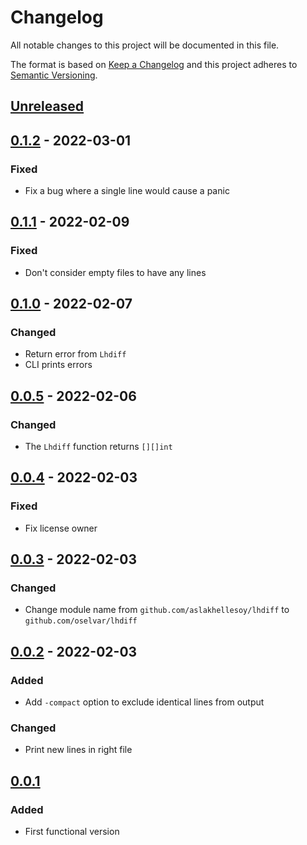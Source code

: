 # Changelog

All notable changes to this project will be documented in this file.

The format is based on [Keep a Changelog](https://keepachangelog.com/en/1.0.0/)
and this project adheres to [Semantic Versioning](https://semver.org/spec/v2.0.0.html).

## [Unreleased]

## [0.1.2] - 2022-03-01
### Fixed
- Fix a bug where a single line would cause a panic

## [0.1.1] - 2022-02-09
### Fixed
- Don't consider empty files to have any lines

## [0.1.0] - 2022-02-07
### Changed
- Return error from `Lhdiff`
- CLI prints errors

## [0.0.5] - 2022-02-06
### Changed
- The `Lhdiff` function returns `[][]int`

## [0.0.4] - 2022-02-03
### Fixed
- Fix license owner

## [0.0.3] - 2022-02-03
### Changed
- Change module name from `github.com/aslakhellesoy/lhdiff` to `github.com/oselvar/lhdiff`

## [0.0.2] - 2022-02-03
### Added
- Add `-compact` option to exclude identical lines from output

### Changed
- Print new lines in right file

## [0.0.1]
### Added
- First functional version

[Unreleased]: https://github.com/oselvar/lhdiff/compare/v0.1.2...HEAD
[0.1.2]: https://github.com/oselvar/lhdiff/compare/v0.1.1...v0.1.2
[0.1.1]: https://github.com/oselvar/lhdiff/compare/v0.1.0...v0.1.1
[0.1.0]: https://github.com/oselvar/lhdiff/compare/v0.0.5...v0.1.0
[0.0.5]: https://github.com/oselvar/lhdiff/compare/v0.0.4...v0.0.5
[0.0.4]: https://github.com/oselvar/lhdiff/compare/v0.0.3...v0.0.4
[0.0.3]: https://github.com/oselvar/lhdiff/compare/v0.0.2...v0.0.3
[0.0.2]: https://github.com/oselvar/lhdiff/compare/v0.0.1...v0.0.2
[0.0.1]: https://github.com/oselvar/lhdiff/compare/6084d5de2ec3dbb25767433e79ab840d5941c2de...v0.0.1
